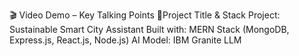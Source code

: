 🎬 Video Demo – Key Talking Points
🔹Project Title & Stack
Project: Sustainable Smart City Assistant
Built with: MERN Stack (MongoDB, Express.js, React.js, Node.js)
AI Model: IBM Granite LLM


